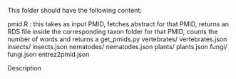 This folder should have the following content:

pmid.R : this takes as input PMID, fetches abstract for that PMID, returns an RDS file inside the corresponding taxon folder for that PMID, counts the number of words and returns a 
get_pmids.py
vertebrates/
vertebrates.json
insects/
insects.json
nematodes/
nematodes.json
plants/
plants.json
fungi/
fungi.json
entrez2pmid.json

Description
